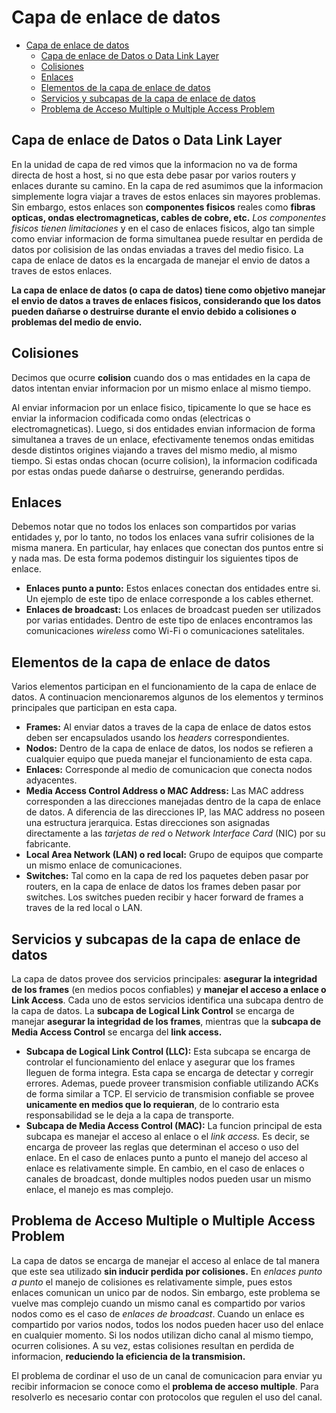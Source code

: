 # Capa de enlace de datos

- [Capa de enlace de datos](#capa-de-enlace-de-datos)
  - [Capa de enlace de Datos o Data Link Layer](#capa-de-enlace-de-datos-o-data-link-layer)
  - [Colisiones](#colisiones)
  - [Enlaces](#enlaces)
  - [Elementos de la capa de enlace de datos](#elementos-de-la-capa-de-enlace-de-datos)
  - [Servicios y subcapas de la capa de enlace de datos](#servicios-y-subcapas-de-la-capa-de-enlace-de-datos)
  - [Problema de Acceso Multiple o Multiple Access Problem](#problema-de-acceso-multiple-o-multiple-access-problem)

## Capa de enlace de Datos o Data Link Layer

En la unidad de capa de red vimos que la informacion no va de forma directa de host a host, si no que esta debe pasar por varios routers y enlaces durante su camino. En la capa de red asumimos que la informacion simplemente logra viajar a traves de estos enlaces sin mayores problemas. Sin embargo, estos enlaces son **componentes fisicos** reales como **fibras opticas, ondas electromagneticas, cables de cobre, etc.** *Los componentes fisicos tienen limitaciones* y en el caso de enlaces fisicos, algo tan simple como enviar informacion de forma simultanea puede resultar en perdida de datos por colisision de las ondas enviadas a traves del medio fisico. La capa de enlace de datos es la encargada de manejar el envio de datos a traves de estos enlaces.

**La capa de enlace de datos (o capa de datos) tiene como objetivo manejar el envio de datos a traves de enlaces fisicos, considerando que los datos pueden dañarse o destruirse durante el envio debido a colisiones o problemas del medio de envio.**

## Colisiones

Decimos que ocurre **colision** cuando dos o mas entidades en la capa de datos intentan enviar informacion por un mismo enlace al mismo tiempo.

Al enviar informacion por un enlace fisico, tipicamente lo que se hace es enviar la informacion codificada como ondas (electricas o electromagneticas). Luego, si dos entidades envian informacion de forma simultanea a traves de un enlace, efectivamente tenemos ondas emitidas desde distintos origines viajando a traves del mismo medio, al mismo tiempo. Si estas ondas chocan (ocurre colision), la informacion codificada por estas ondas puede dañarse o destruirse, generando perdidas.

## Enlaces

Debemos notar que no todos los enlaces son compartidos por varias entidades y, por lo tanto, no todos los enlaces vana sufrir colisiones de la misma manera. En particular, hay enlaces que conectan dos puntos entre si y nada mas. De esta forma podemos distinguir los siguientes tipos de enlace.

- **Enlaces punto a punto:** Estos enlaces conectan dos entidades entre si. Un ejemplo de este tipo de enlace corresponde a los cables ethernet.
- **Enlaces de broadcast:** Los enlaces de broadcast pueden ser utilizados por varias entidades. Dentro de este tipo de enlaces encontramos las comunicaciones *wireless* como Wi-Fi o comunicaciones satelitales.

## Elementos de la capa de enlace de datos

Varios elementos participan en el funcionamiento de la capa de enlace de datos. A continuacion mencionaremos algunos de los elementos y terminos principales que participan en esta capa.

- **Frames:** Al enviar datos a traves de la capa de enlace de datos estos deben ser encapsulados usando los *headers* correspondientes.
- **Nodos:** Dentro de la capa de enlace de datos, los nodos se refieren a cualquier equipo que pueda manejar el funcionamiento de esta capa.
- **Enlaces:** Corresponde al medio de comunicacion que conecta nodos adyacentes.
- **Media Access Control Address o MAC Address:** Las MAC address corresponden a las direcciones manejadas dentro de la capa de enlace de datos. A diferencia de las direcciones IP, las MAC address no poseen una estructura jerarquica. Estas direcciones son asignadas directamente a las *tarjetas de red* o *Network Interface Card* (NIC) por su fabricante.
- **Local Area Network (LAN) o red local:** Grupo de equipos que comparte un mismo enlace de comunicaciones.
- **Switches:** Tal como en la capa de red los paquetes deben pasar por routers, en la capa de enlace de datos los frames deben pasar por switches. Los switches pueden recibir y hacer forward de frames a traves de la red local o LAN.

## Servicios y subcapas de la capa de enlace de datos

La capa de datos provee dos servicios principales: **asegurar la integridad de los frames** (en medios pocos confiables) y **manejar el acceso a enlace o Link Access**. Cada uno de estos servicios identifica una subcapa dentro de la capa de datos. La **subcapa de Logical Link Control** se encarga de manejar **asegurar la integridad de los frames**, mientras que la **subcapa de Media Access Control** se encarga del **link access.**

- **Subcapa de Logical Link Control (LLC):** Esta subcapa se encarga de controlar el funcionamiento del enlace y asegurar que los frames lleguen de forma integra. Esta capa se encarga de detectar y corregir errores. Ademas, puede proveer transmision confiable utilizando ACKs de forma similar a TCP. El servicio de transmision confiable se provee **unicamente en medios que lo requieran**, de lo contrario esta responsabilidad se le deja a la capa de transporte.
- **Subcapa de Media Access Control (MAC):** La funcion principal de esta subcapa es manejar el acceso al enlace o el *link access.* Es decir, se encarga de proveer las reglas que determinan el acceso o uso del enlace. En el caso de enlaces punto a punto el manejo del acceso al enlace es relativamente simple. En cambio, en el caso de enlaces o canales de broadcast, donde multiples nodos pueden usar un mismo enlace, el manejo es mas complejo.

## Problema de Acceso Multiple o Multiple Access Problem

La capa de datos se encarga de manejar el acceso al enlace de tal manera que este sea utilizado **sin inducir perdida por colisiones.** En *enlaces punto a punto* el manejo de colisiones es relativamente simple, pues estos enlaces comunican un unico par de nodos. Sin embargo, este problema se vuelve mas complejo cuando un mismo canal es compartido por varios nodos como es el caso de *enlaces de broadcast*. Cuando un enlace es compartido por varios nodos, todos los nodos pueden hacer uso del enlace en cualquier momento. Si los nodos utilizan dicho canal al mismo tiempo, ocurren colisiones. A su vez, estas colisiones resultan en perdida de informacion, **reduciendo la eficiencia de la transmision.**

El problema de cordinar el uso de un canal de comunicacion para enviar yu recibir informacion se conoce como el **problema de acceso multiple**. Para resolverlo es necesario contar con protocolos que regulen el uso del canal.
